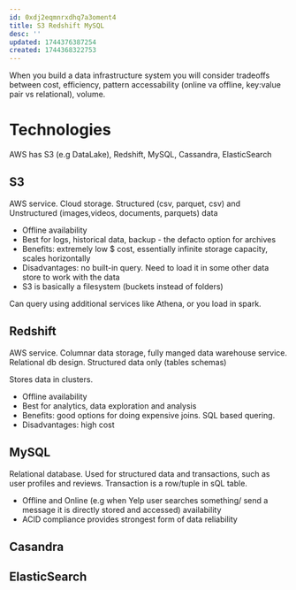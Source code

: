 ```yaml
---
id: 0xdj2eqmnrxdhq7a3oment4
title: S3 Redshift MySQL
desc: ''
updated: 1744376387254
created: 1744368322753
---
```


When you build a data infrastructure system you will consider tradeoffs between cost, efficiency, pattern accessability (online va offline, key:value pair vs relational), volume.


# Technologies

AWS has S3 (e.g DataLake), Redshift, MySQL, Cassandra, ElasticSearch

## S3
AWS service. Cloud storage. Structured (csv, parquet, csv) and Unstructured (images,videos, documents, parquets) data

- Offline availability
- Best for logs, historical data, backup - the defacto option for archives
- Benefits: extremely low $ cost, essentially infinite storage capacity, scales horizontally
- Disadvantages: no built-in query. Need to load it in some other data store to work with the data
- S3 is basically a filesystem (buckets instead of folders)

Can query using additional services like Athena, or you load in spark.


## Redshift

AWS service. Columnar data storage, fully manged data warehouse service. Relational db design. Structured data only (tables schemas)

Stores data in clusters.

- Offline availability
- Best for analytics, data exploration and analysis
- Benefits: good options for doing expensive joins. SQL based quering.
- Disadvantages: high cost



## MySQL

Relational database. Used for structured data and transactions, such as user profiles and reviews. Transaction is a row/tuple in sQL table.

- Offline and Online (e.g when Yelp user searches something/ send a message it is directly stored and accessed) availability 
- ACID compliance provides strongest form of data reliability


## Casandra

## ElasticSearch